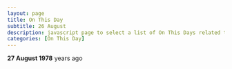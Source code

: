 ```yaml
---
layout: page
title: On This Day
subtitle: 26 August
description: javascript page to select a list of On This Days related to Lena Zavaroni.
categories: [On This Day]
---
```


**27 August 1978**
<span id="age1"></span> years ago 

<!-- Script for calculating number of years ago -->
<script>
var dob = '19750824';
var year = Number(dob.substr(0, 4));
var month = Number(dob.substr(4, 2)) - 1;
var day = Number(dob.substr(6, 2));
var today = new Date();
var age1 = today.getFullYear() - year;
if (today.getMonth() < month || (today.getMonth() == month && today.getDate() < day)) {
age1--;
}
document.getElementById("age1").innerHTML=age1;
</script>
